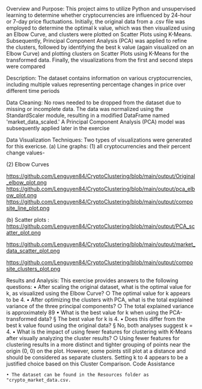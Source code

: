 Overview and Purpose:
This project aims to utilize Python and unsupervised learning to determine whether cryptocurrencies are influenced by 24-hour or 7-day price fluctuations. Initially, the original data from a .csv file was employed to determine the optimal k value, which was then visualized using an Elbow Curve, and clusters were plotted on Scatter Plots using K-Means. Subsequently, Principal Component Analysis (PCA) was applied to refine the clusters, followed by identifying the best k value (again visualized on an Elbow Curve) and plotting clusters on Scatter Plots using K-Means for the transformed data. Finally, the visualizations from the first and second steps were compared

Description:
The dataset contains information on various cryptocurrencies, including multiple values representing percentage changes in price over different time periods

Data Cleaning:
No rows needed to be dropped from the dataset due to missing or incomplete data. The data was normalized using the StandardScaler module, resulting in a modified DataFrame named 'market_data_scaled.' A Principal Component Analysis (PCA) model was subsequently applied later in the exercise

Data Visualization Techniques:
Two types of visualizations were generated for this exericse.
(a) Line graphs:
(1) all cryptocurrencies and their percent change values-



(2) Elbow Curves


https://github.com/Lenguyen84/CryptoClustering/blob/main/output/Original_elbow_plot.png
https://github.com/Lenguyen84/CryptoClustering/blob/main/output/pca_elbow_plot.png
https://github.com/Lenguyen84/CryptoClustering/blob/main/output/composite_line_plot.png


(b) Scatter plots :
https://github.com/Lenguyen84/CryptoClustering/blob/main/output/PCA_scatter_plot.png

https://github.com/Lenguyen84/CryptoClustering/blob/main/output/market_data_scatter_plot.png

https://github.com/Lenguyen84/CryptoClustering/blob/main/output/composite_clusters_plot.png

Results and Analysis:
This exercise provides answers to the following questions:
	•  After scaling the original dataset, what is the optimal value for k, as visualized using the Elbow Curve?
		○ The optimal value for k appears to be 4.
	• After optimizing the clusters with PCA, what is the total explained variance of the three principal components?
		○ The total explained variance is approximately 89
	• What is the best value for k when using the PCA-transformed data?
			§ The best value for k is 4.
	• Does this differ from the best k value found using the original data?
			§ No, both analyses suggest k = 4.
	•  What is the impact of using fewer features for clustering with K-Means after visually analyzing the cluster results?
		○ Using fewer features for clustering results in a more distinct and tighter grouping of points near the origin (0, 0) on the plot. However, some points still plot at a distance and should be considered as separate clusters. Setting k to 4 appears to be a justified choice based on this Cluster Comparison.
Code Assistance

	• The dataset can be found in the Resources folder as "crypto_market_data.csv.
